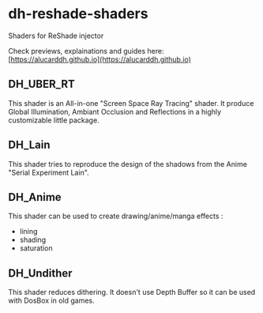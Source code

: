 # dh-reshade-shaders
Shaders for ReShade injector

Check previews, explainations and guides here:
[https://alucarddh.github.io](https://alucarddh.github.io)

## DH_UBER_RT
This shader is an All-in-one "Screen Space Ray Tracing" shader.
It produce Global Illumination, Ambiant Occlusion and Reflections in a highly customizable little package.

## DH_Lain
This shader tries to reproduce the design of the shadows from the Anime "Serial Experiment Lain".

## DH_Anime
This shader can be used to create drawing/anime/manga effects :
- lining
- shading
- saturation

## DH_Undither
This shader reduces dithering.
It doesn't use Depth Buffer so it can be used with DosBox in old games.
